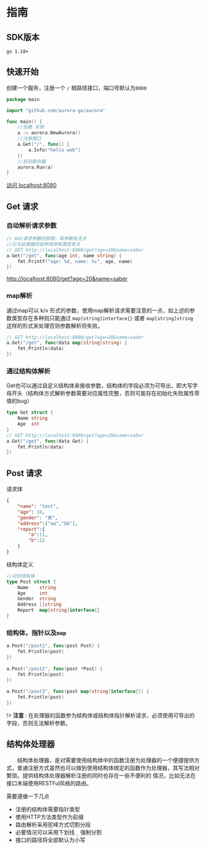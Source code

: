 #  指南

## SDK版本
```shell
go 1.18+
```

## 快速开始
创建一个服务，注册一个 `/` 根路径接口，端口号默认为`8080`
```go
package main

import "github.com/aurora-go/aurora"

func main() {
    //创建 实例
    a := aurora.NewAurora()
    //注册接口
    a.Get("/", func() {
        a.Info("hello web")
    })
    //启动服务器
    aurora.Run(a)
}
```
[访问 localhost:8080](http://localhost:8080)

## Get 请求

### 自动解析请求参数
```go
// Get请求参数的获取，和参数名无关
//只与处理器的如参顺序和类型有关 
// GET http://localhost:8080/get?age=20&name=saber
a.Get("/get", func(age int, name string) {
    fmt.Printf("age: %d, name: %s", age, name)
})
```
[http://localhost:8080/get?age=20&name=saber](http://localhost:8080/get?age=20&name=saber)

### map解析
通过map可以 k/v 形式的参数，使用map解析请求需要注意的一点，如上述的参数类型存在多种则只能通过 `map[string]interface{}` 或者 `map[string]string` 这样的形式来处理否则参数解析将失败。
```go
// GET http://localhost:8080/get?age=20&name=saber
a.Get("/get", func(data map[string]string) {
    fmt.Println(data)
}) 
```

### 通过结构体解析
  Get也可以通过自定义结构体来接收参数，结构体的字段必须为可导出，即大写字母开头（结构体方式解析参数需要对应属性完整，否则可能存在初始化失败属性零值的bug）
```go
type Get struct {
    Name string
    Age  int
}
// GET http://localhost:8080/get?age=20&name=saber
a.Get("/get", func(data Get) {
    fmt.Println(data)
})
```


## Post 请求
请求体
```json
{
    "name": "test",
    "age": 16,
    "gender": "男",
    "address":["aa","bb"],
    "report":{
    	"a":11,
    	"b":12
    }
}
```
结构体定义
```go
//对应结构体
type Post struct {
    Name    string
    Age     int
    Gender  string
    Address []string
    Report  map[string]interface{}
}
```
### 结构体，指针以及`map`
```go
a.Post("/post1", func(post Post) {
    fmt.Println(post)
})
    
a.Post("/post2", func(post *Post) {
    fmt.Println(post)
})
    
a.Post("/post3", func(post map[string]interface{}) {
    fmt.Println(post)
})
```
!> <b style="color=red;">注意</b> : 在处理器的函数参为结构体或结构体指针解析请求，必须使用可导出的字段，否则无法解析参数。

## 结构体处理器
&emsp;&emsp;结构体处理器，是对需要使用结构体中的函数注册为处理器的一个便捷提供方式，普通注册方式虽然也可以做到使用结构体绑定的函数作为处理器，其写法相对繁琐。提供结构体处理器解析注册的同时也存在一些不便利的
情况，比如无法在接口末端使用RESTFul风格的路由。<br>


需要遵循一下几点

- 注册的结构体需要指针类型
- 使用HTTP方法类型作为前缀
- 路由解析采用驼峰方式切割分段
- 必要情况可以采用下划线 `_` 强制分割
- 接口的路径将全部默认为小写